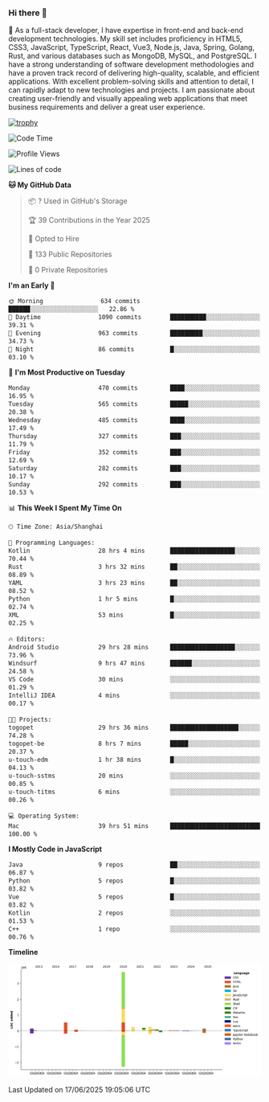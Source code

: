 ### Hi there 👋

🌱 As a full-stack developer, I have expertise in front-end and back-end development technologies. My skill set includes proficiency in HTML5, CSS3, JavaScript, TypeScript, React, Vue3, Node.js, Java, Spring, Golang, Rust, and various databases such as MongoDB, MySQL, and PostgreSQL. I have a strong understanding of software development methodologies and have a proven track record of delivering high-quality, scalable, and efficient applications. With excellent problem-solving skills and attention to detail, I can rapidly adapt to new technologies and projects. I am passionate about creating user-friendly and visually appealing web applications that meet business requirements and deliver a great user experience.

[![trophy](https://github-profile-trophy.vercel.app/?username=elton&rank=SECRET,SSS,SS,S,AAA,AA,A&theme=onedark&no-frame=true&margin-w=10)](https://github.com/ryo-ma/github-profile-trophy)

<!--START_SECTION:waka-->
![Code Time](http://img.shields.io/badge/Code%20Time-1%2C739%20hrs%2020%20mins-blue)

![Profile Views](http://img.shields.io/badge/Profile%20Views-0-blue)

![Lines of code](https://img.shields.io/badge/From%20Hello%20World%20I%27ve%20Written-5.7%20million%20lines%20of%20code-blue)

**🐱 My GitHub Data** 

> 📦 ? Used in GitHub's Storage 
 > 
> 🏆 39 Contributions in the Year 2025
 > 
> 💼 Opted to Hire
 > 
> 📜 133 Public Repositories 
 > 
> 🔑 0 Private Repositories 
 > 
**I'm an Early 🐤** 

```text
🌞 Morning                634 commits         ██████░░░░░░░░░░░░░░░░░░░   22.86 % 
🌆 Daytime                1090 commits        ██████████░░░░░░░░░░░░░░░   39.31 % 
🌃 Evening                963 commits         █████████░░░░░░░░░░░░░░░░   34.73 % 
🌙 Night                  86 commits          █░░░░░░░░░░░░░░░░░░░░░░░░   03.10 % 
```
📅 **I'm Most Productive on Tuesday** 

```text
Monday                   470 commits         ████░░░░░░░░░░░░░░░░░░░░░   16.95 % 
Tuesday                  565 commits         █████░░░░░░░░░░░░░░░░░░░░   20.38 % 
Wednesday                485 commits         ████░░░░░░░░░░░░░░░░░░░░░   17.49 % 
Thursday                 327 commits         ███░░░░░░░░░░░░░░░░░░░░░░   11.79 % 
Friday                   352 commits         ███░░░░░░░░░░░░░░░░░░░░░░   12.69 % 
Saturday                 282 commits         ███░░░░░░░░░░░░░░░░░░░░░░   10.17 % 
Sunday                   292 commits         ███░░░░░░░░░░░░░░░░░░░░░░   10.53 % 
```


📊 **This Week I Spent My Time On** 

```text
🕑︎ Time Zone: Asia/Shanghai

💬 Programming Languages: 
Kotlin                   28 hrs 4 mins       ██████████████████░░░░░░░   70.44 % 
Rust                     3 hrs 32 mins       ██░░░░░░░░░░░░░░░░░░░░░░░   08.89 % 
YAML                     3 hrs 23 mins       ██░░░░░░░░░░░░░░░░░░░░░░░   08.52 % 
Python                   1 hr 5 mins         █░░░░░░░░░░░░░░░░░░░░░░░░   02.74 % 
XML                      53 mins             █░░░░░░░░░░░░░░░░░░░░░░░░   02.25 % 

🔥 Editors: 
Android Studio           29 hrs 28 mins      ██████████████████░░░░░░░   73.96 % 
Windsurf                 9 hrs 47 mins       ██████░░░░░░░░░░░░░░░░░░░   24.58 % 
VS Code                  30 mins             ░░░░░░░░░░░░░░░░░░░░░░░░░   01.29 % 
IntelliJ IDEA            4 mins              ░░░░░░░░░░░░░░░░░░░░░░░░░   00.17 % 

🐱‍💻 Projects: 
togopet                  29 hrs 36 mins      ███████████████████░░░░░░   74.28 % 
togopet-be               8 hrs 7 mins        █████░░░░░░░░░░░░░░░░░░░░   20.37 % 
u-touch-edm              1 hr 38 mins        █░░░░░░░░░░░░░░░░░░░░░░░░   04.13 % 
u-touch-sstms            20 mins             ░░░░░░░░░░░░░░░░░░░░░░░░░   00.85 % 
u-touch-titms            6 mins              ░░░░░░░░░░░░░░░░░░░░░░░░░   00.26 % 

💻 Operating System: 
Mac                      39 hrs 51 mins      █████████████████████████   100.00 % 
```

**I Mostly Code in JavaScript** 

```text
Java                     9 repos             ██░░░░░░░░░░░░░░░░░░░░░░░   06.87 % 
Python                   5 repos             █░░░░░░░░░░░░░░░░░░░░░░░░   03.82 % 
Vue                      5 repos             █░░░░░░░░░░░░░░░░░░░░░░░░   03.82 % 
Kotlin                   2 repos             ░░░░░░░░░░░░░░░░░░░░░░░░░   01.53 % 
C++                      1 repo              ░░░░░░░░░░░░░░░░░░░░░░░░░   00.76 % 
```



**Timeline**

![Lines of Code chart](https://raw.githubusercontent.com/elton/elton/main/assets/bar_graph.png)


 Last Updated on 17/06/2025 19:05:06 UTC
<!--END_SECTION:waka-->

<!--
**elton/elton** is a ✨ _special_ ✨ repository because its `README.md` (this file) appears on your GitHub profile.

Here are some ideas to get you started:

- 🔭 I’m currently working on ...
- 🌱 I’m currently learning ...
- 👯 I’m looking to collaborate on ...
- 🤔 I’m looking for help with ...
- 💬 Ask me about ...
- 📫 How to reach me: ...
- 😄 Pronouns: ...
- ⚡ Fun fact: ...
-->

